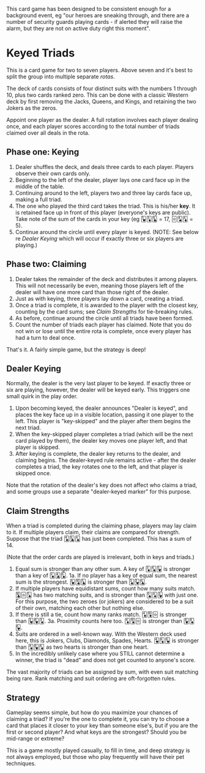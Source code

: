 This card game has been designed to be consistent enough for a background event,
eg "our heroes are sneaking through, and there are a number of security guards
playing cards - if alerted they will raise the alarm, but they are not on active
duty right this moment".

Keyed Triads
============

This is a card game for two to seven players. Above seven and it's best to split
the group into multiple separate _rotas_.

The deck of cards consists of four distinct suits with the numbers 1 through 10,
plus two cards ranked zero. This can be done with a classic Western deck by first
removing the Jacks, Queens, and Kings, and retaining the two Jokers as the zeros.

Appoint one player as the dealer. A full rotation involves each player dealing
once, and each player scores according to the total number of triads claimed over
all deals in the rota.

Phase one: Keying
-----------------

1. Dealer shuffles the deck, and deals three cards to each player. Players observe
   their own cards only.
2. Beginning to the left of the dealer, player lays one card face up in the middle
   of the table.
3. Continuing around to the left, players two and three lay cards face up, making
   a full triad.
4. The one who played the third card takes the triad. This is his/her **key**. It
   is retained face up in front of this player (everyone's keys are public). Take
   note of the sum of the cards in your key (eg 🂵🃃🃙 = 17, 🃟🂤🃁 = 5).
5. Continue around the circle until every player is keyed. (NOTE: See below re
   _Dealer Keying_ which will occur if exactly three or six players are playing.)

Phase two: Claiming
-------------------

1. Dealer takes the remainder of the deck and distributes it among players. This
   will not necessarily be even, meaning those players left of the dealer will
   have one more card than those right of the dealer.
2. Just as with keying, three players lay down a card, creating a triad.
3. Once a triad is complete, it is awarded to the player with the closest key,
   counting by the card sums; see _Claim Strengths_ for tie-breaking rules.
4. As before, continue around the circle until all triads have been formed.
5. Count the number of triads each player has claimed. Note that you do not win
   or lose until the entire rota is complete, once every player has had a turn
   to deal once.

That's it. A fairly simple game, but the strategy is deep!

Dealer Keying
-------------

Normally, the dealer is the very last player to be keyed. If exactly three or
six are playing, however, the dealer will be keyed early. This triggers one
small quirk in the play order.

1. Upon becoming keyed, the dealer announces "Dealer is keyed", and places the
   key face up in a visible location, passing it one player to the left. This
   player is "key-skipped" and the player after them begins the next triad.
2. When the key-skipped player completes a triad (which will be the next card
   played by them), the dealer key moves one player left, and that player is
   skipped.
3. After keying is complete, the dealer key returns to the dealer, and claiming
   begins. The dealer-keyed rule remains active - after the dealer completes a
   triad, the key rotates one to the left, and that player is skipped once.

Note that the rotation of the dealer's key does not affect who claims a triad,
and some groups use a separate "dealer-keyed marker" for this purpose.

Claim Strengths
---------------

When a triad is completed during the claiming phase, players may lay claim to
it. If multiple players claim, their claims are compared for strength. Suppose
that the triad 🂤🃙🂡 has just been completed. This has a sum of 14.

(Note that the order cards are played is irrelevant, both in keys and triads.)

1. Equal sum is stronger than any other sum. A key of 🃃🃆🂵 is stronger than a
   key of 🂢🃔🂦.
1a. If no player has a key of equal sum, the nearest sum is the strongest. 🂱🂪🃕
   is stronger than 🂣🂲🃖.
2. If multiple players have equidistant sums, count how many suits match. 🃚🃟🂥
   has two matching suits, and is stronger than 🂩🃁🂳 with just one. For this
   purpose, the two zeroes (or jokers) are considered to be a suit of their own,
   matching each other but nothing else.
3. If there is still a tie, count how many ranks match. 🃄🃊🃟 is stronger than
   🂳🂸🃃.
3a. Proximity counts here too. 🃄🃊🃟 is stronger than 🂴🃈🂶.
4. Suits are ordered in a well-known way. With the Western deck used here, this
   is Jokers, Clubs, Diamonds, Spades, Hearts. 🂴🃈🂶 is stronger than 🃄🂸🃆 as
   two hearts is stronger than one heart.
5. In the incredibly unlikely case where you STILL cannot determine a winner,
   the triad is "dead" and does not get counted to anyone's score.

The vast majority of triads can be assigned by sum, with even suit matching being
rare. Rank matching and suit ordering are oft-forgotten rules.

Strategy
--------

Gameplay seems simple, but how do you maximize your chances of claiming a triad?
If you're the one to complete it, you can try to choose a card that places it
closer to your key than someone else's, but if you are the first or second player?
And what keys are the strongest? Should you be mid-range or extreme?

This is a game mostly played casually, to fill in time, and deep strategy is not
always employed, but those who play frequently will have their pet techniques.
